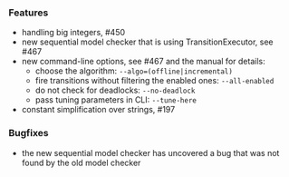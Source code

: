 <!-- NOTE:
     Release notes for unreleased changes go here, following this format:

        ### Feature Category 1

         * Change description, see #123

        ### Feature Category 2

         * Another change description, see #124

     DO NOT LEAVE A BLANK LINE BELOW THIS PREAMBLE -->
### Features

 * handling big integers, #450
 * new sequential model checker that is using TransitionExecutor, see #467 
 * new command-line options, see #467 and the manual for details:
   - choose the algorithm: `--algo=(offline|incremental)`
   - fire transitions without filtering the enabled ones: `--all-enabled`
   - do not check for deadlocks: `--no-deadlock`
   - pass tuning parameters in CLI: `--tune-here`
 * constant simplification over strings, #197

### Bugfixes

 * the new sequential model checker has uncovered a bug that was not found
   by the old model checker
